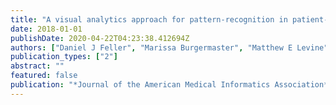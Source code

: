 ```yaml
---
title: "A visual analytics approach for pattern-recognition in patient-generated data"
date: 2018-01-01
publishDate: 2020-04-22T04:23:38.412694Z
authors: ["Daniel J Feller", "Marissa Burgermaster", "Matthew E Levine", "Arlene Smaldone", "Patricia G Davidson", "David J Albers", "Lena Mamykina"]
publication_types: ["2"]
abstract: ""
featured: false
publication: "*Journal of the American Medical Informatics Association*"
---
```


